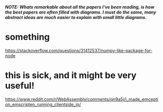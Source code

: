 

***NOTE: Whats remarkable about all the papers I've been reading, is how the best papers are often filled with diagrams. 
I must do the same, many abstract ideas are much easier to explain with small little diagrams.***






# something
https://stackoverflow.com/questions/31412537/numpy-like-package-for-node

# this is sick, and it might be very useful!
https://www.reddit.com/r/WebAssembly/comments/qn9a5j/i_made_emception_emscripten_running_clientside_in/





